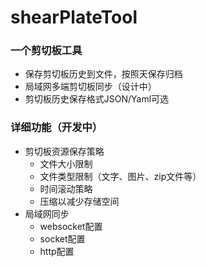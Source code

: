 # shearPlateTool
### 一个剪切板工具
- 保存剪切板历史到文件，按照天保存归档
- 局域网多端剪切板同步（设计中）
- 剪切板历史保存格式JSON/Yaml可选

### 详细功能（开发中）
- 剪切板资源保存策略
    - 文件大小限制
    - 文件类型限制（文字、图片、zip文件等）
    - 时间滚动策略
    - 压缩以减少存储空间
- 局域网同步
    - websocket配置
    - socket配置
    - http配置